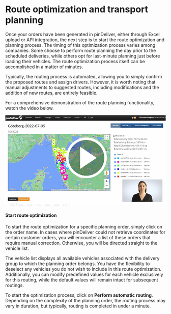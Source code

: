 # Route optimization and transport planning

Once your orders have been generated in pinDeliver, either through Excel upload or API integration, the next step is to start the route optimization and planning process. The timing of this optimization process varies among companies. Some choose to perform route planning the day prior to the scheduled deliveries, while others opt for last-minute planning just before loading their vehicles. The route optimization process itself can be accomplished in a matter of minutes.

Typically, the routing process is automated, allowing you to simply confirm the proposed routes and assign drivers. However, it is worth noting that manual adjustments to suggested routes, including modifications and the addition of new routes, are entirely feasible.

For a comprehensive demonstration of the route planning functionality, watch the video below.
<p float="right">
<a href="https://youtu.be/5eoqk3x4Ee4" target="_blank">
<img  alt="Route Optimization/Transport planning" src="/images/route_optimization_transport_planning_movieclip_screenshot.png" width="600">
</a>
</p>

#### Start route optimization
To start the route optimization for a specific planning order, simply click on the order name. In cases where pinDeliver could not retrieve coordinates for certain customer orders, you will encounter a list of these orders that require manual correction. Otherwise, you will be directed straight to the vehicle list.

The vehicle list displays all available vehicles associated with the delivery group to which the planning order belongs. You have the flexibility to deselect any vehicles you do not wish to include in this route optimization. Additionally, you can modify predefined values for each vehicle exclusively for this routing, while the default values will remain intact for subsequent routings.

To start the optimization process, click on **Perform automatic routing**. Depending on the complexity of the planning order, the routing process may vary in duration, but typically, routing is completed in under a minute.
